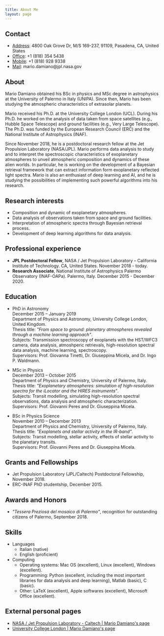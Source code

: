 ```yaml
---
title: About Me
layout: page
---
```


<h2>Contact</h2>
<ul class="skill-list">
	<li><u>Address</u>:  4800 Oak Grove Dr, M/S 169-237, 91109, Pasadena, CA, United States</li>
	<li><u>Office</u>:   +1 (818) 354 5438</li>
	<li><u>Mobile</u>:   +1 (818) 928 9338</li>
	<li><u>Mail</u>:     mario.damiano@jpl.nasa.gov</li>
</ul>


<h2>About</h2>
<p>Mario Damiano obtained his BSc in physics and MSc degree in astrophysics at the University of Palermo in Italy (UNIPA). Since then, Mario has been studying the atmospheric characteristics of extrasolar planets.</p>

<p>Mario received his Ph.D. at the University College London (UCL). During his Ph.D. he worked on the analysis of data taken from space satellites (e.g., Hubble Space Telescope) and ground facilities (e.g., Very Large Telescope). The Ph.D. was funded by the European Research Council (ERC) and the National Institute of Astrophysics (INAF).</p>

<p>Since November 2018, he is a postdoctoral research fellow at the Jet Propulsion Laboratory (NASA/JPL). Mario performs data analysis to study and to interpret the spectroscopic characteristics of exoplanetary atmospheres to unveil atmospheric composition and dynamics of these alien worlds. In particular, he is working on the development of a Bayesian retrieval framework that can extract information form exoplanetary reflected light spectra. Mario is also an enthusiast of deep learning and AI, and he is studying the possibilities of implementing such powerful algorithms into his research.</p>

<h2>Research interests</h2>
<ul class="skill-list">
	<li>Composition and dynamic of exoplanetary atmospheres.</li>
	<li>Data analysis of observations taken from space and ground facilities.</li>
	<li>Interpretation of atmospheric spectra through Bayesian retrieval process.</li>
	<li>Development of deep learning algorithms for data analysis.</li>
</ul>

<h2>Professional experience</h2>
<ul class="skill-list">
	<li><strong>JPL Postdoctoral Fellow</strong>, NASA / Jet Propulsion Laboratory – California Institute of Technology. CA, United States. November 2018 - today.</li>
	<li><strong>Research Associate</strong>, National Institute of Astrophysics Palermo Observatory (INAF-OAPa). Palermo, Italy. December 2015 - December 2020.</li>
</ul>

<h2>Education</h2>
<ul class="skill-list">
	<li><p>PhD in Astronomy 
<br />December 2015 – January 2019
<br />Department of Physics and Astronomy, University College London, United Kingdom.
<br />Thesis title: <i>"From space to ground: planetary atmospheres revealed through a machine learning approach"</i>.
<br />Subjects: Transmission spectroscopy of exoplanets with the HST/WFC3 camera, data analysis, atmoshperic retrievals, 
high-resolution spectral data analysis, machine learning, spectroscopy.
<br />Supervisors: Prof. Giovanna Tinetti, Dr. Giuseppina Micela, and Dr. Ingo P. Waldmann.</p></li>
	<li><p>MSc in Physics
<br />December 2013 – October 2015 
<br />Department of Physics and Chemistry, University of Palermo, Italy.
<br />Thesis title: <i>"Exoplanetary atmospheres: simulation of high-resolution spectra for the iLocator and the HIRES instruments"</i>.
<br />Subjects: Transit modelling, simulating high-resolution spectral observations, data analysis and atmospheric characterization. 
<br />Supervisors: Prof. Giovanni Peres and Dr. Giuseppina Micela.</p></li>
    <li><p>BSc in Physics Science
<br />November 2010 – December 2013
<br />Department of Physics and Chemistry, University of Palermo, Italy.
<br />Thesis title: <i>"Exoplanets and stellar activity in the IR-band"</i>.
<br />Subjects: Transit modelling, stellar activity, effects of stellar activity to the planetary transits. 
<br />Supervisors: Prof. Giovanni Peres and Dr. Giuseppina Micela.</p></li>
</ul>

<h2>Grants and Fellowships</h2>
<ul class="skill-list">
<li>Jet Propulsion Laboratory (JPL/Caltech) Postdoctoral Fellowship, November 2018.</li>
<li>ERC-INAF PhD studentship, December 2015.</li>
</ul>

<h2>Awards and Honors</h2>
<ul class="skill-list">
<li><i>"Tessera Preziosa del mosaico di Palermo"</i>, recognition for outstanding citizens of Palermo, September 2018.</li>
</ul>

<h2>Skills</h2>
  <ul>
  <li>Languages
    <ul>
      <li>Italian (native)</li>
      <li>English (proficient)</li>
    </ul>
  </li>
  <li>Computing
    <ul>
      <li>Operating systems: Mac OS (excellent), Linux (excellent), Windows (excellent).</li>
      <li>Programming: Python (excellent, including the most important libraries for data analysis and deep learning), Matlab (basic), C (basic).</li>
      <li>Other: LaTeX (excellent), Apple softwares (excellent), Microsoft Office (excellent).</li>
    </ul>
  </li>
</ul>

<h2>External personal pages</h2>

<ul class="skill-list">
	<li><a href="https://science.jpl.nasa.gov/people/Damiano/">NASA / Jet Propulsion Laboratory - Caltech | Mario Damiano's page</a></li>
	<li><a href="https://www.ucl.ac.uk/astrophysics/mario-damiano-phd-student">University College London | Mario Damiano's page</a></li>
</ul>
